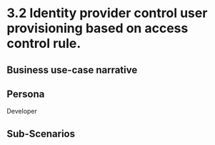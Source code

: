 # 3.2 Identity provider control user provisioning based on access control rule. 

## Business use-case narrative


## Persona
Developer

## Sub-Scenarios

